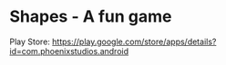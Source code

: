 # Shapes - A fun game
Play Store: https://play.google.com/store/apps/details?id=com.phoenixstudios.android
